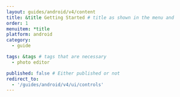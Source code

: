 ```yaml
---
layout: guides/android/v4/content
title: &title Getting Started # title as shown in the menu and 
order: 1
menuitem: *title
platform: android
category: 
  - guide

tags: &tags # tags that are necessary
  - photo editor 

published: false # Either published or not 
redirect_to:
  - '/guides/android/v4/ui/controls'
---
```

